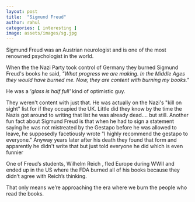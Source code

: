 ```yaml
---
layout: post
title:  "Sigmund Freud"
author: rahul
categories: [ interesting ]
image: assets/images/sg.jpg
---
```


Sigmund Freud was an Austrian neurologist and is one of the most renowned psychologist in the world.

When the the Nazi Party took control of Germany they burned Sigmund Freud's books he said, *"What progress we are making. In the Middle Ages they would have burned me. Now, they are content with burning my books."*

He was a *'glass is half full'* kind of optimistic guy.

They weren't content with just that. He was actually on the Nazi's "kill on sight" list for if they occupied the UK.
Little did they know by the time the Nazis got around to writing that list he was already dead.... but still. 
Another fun fact about Sigmund Freud is that when he had to sign a statement saying he was not mistreated by the Gestapo before he was allowed to leave, he supposedly facetiously wrote "I highly recommend the gestapo to everyone." Anyway years later after his death they found that form and apparently he didn't write that but just told everyone he did which is even funnier

One of Freud’s students, Wilhelm Reich , fled Europe during WWII and ended up in the US where the FDA burned all of his books because they didn’t agree with Reich’s thinking.

That only means we’re approaching the era where we burn the people who read the books.